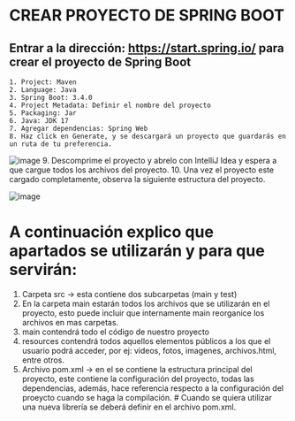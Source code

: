 # CREAR PROYECTO DE SPRING BOOT
## Entrar a la dirección: https://start.spring.io/ para crear el proyecto de Spring Boot
	1. Project: Maven
	2. Language: Java
	3. Spring Boot: 3.4.0
	4. Project Metadata: Definir el nombre del proyecto
	5. Packaging: Jar
	6. Java: JDK 17
	7. Agregar dependencias: Spring Web
 	8. Haz click en Generate, y se descargará un proyecto que guardarás en un ruta de tu preferencia. 
  ![image](https://github.com/user-attachments/assets/ad5c5ef8-37d5-4b98-a37a-9d1706f41e5d)
	9. Descomprime el proyecto y abrelo con IntelliJ Idea y espera a que cargue todos los archivos del proyecto.
 	10. Una vez el proyecto este cargado completamente, observa la siguiente estructura del proyecto.
  
![image](https://github.com/user-attachments/assets/03860e77-907a-445f-8f2a-4d241c0ca8ee)

# A continuación explico que apartados se utilizarán y para que servirán:
1. Carpeta src -> esta contiene dos subcarpetas (main y test)
2. En la carpeta main estarán todos los archivos que se utilizarán en el proyecto, esto puede incluir que internamente main reorganice los archivos en mas carpetas.
3. main contendrá todo el código de nuestro proyecto
4. resources contendrá todos aquellos elementos públicos a los que el usuario podrá acceder, por ej: videos, fotos, imagenes, archivos.html, entre otros.
5. Archivo pom.xml -> en el se contiene la estructura principal del proyecto, este contiene la configuración del proyecto, todas las dependencias, además, hace referencia respecto a la configuración del proeycto cuando se haga la compilación. # Cuando se quiera utilizar una nueva librería se deberá definir en el archivo pom.xml.
